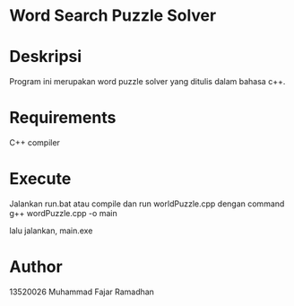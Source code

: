 # Word Search Puzzle Solver

# Deskripsi
Program ini merupakan word puzzle solver yang ditulis dalam bahasa c++.

# Requirements
C++ compiler

# Execute
Jalankan run.bat atau
compile dan run worldPuzzle.cpp dengan command
g++ wordPuzzle.cpp -o main

lalu jalankan, main.exe


# Author
13520026
Muhammad Fajar Ramadhan
